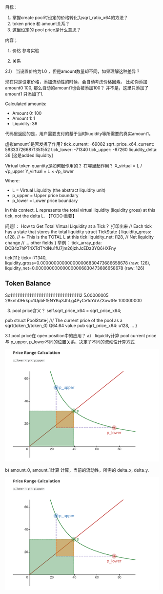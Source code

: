 目标：
1. 掌握create pool时设定的价格转化为sqrt_ratio_x64的方法？
2. token price 和 amount关系？
3. 这里设定的 pool price是什么意思？



内容；
1. 价格
参考实验

2. 关系

2.1） 当设置价格为1.0 ，但是amount数量却不同，如果理解这种差异？

现在只是设定价格，添加流动性的时候，会自动考虑价格因素。 
比如你添加amount0 100, 那么自动的amount1也会被添加100？
并不是，这里只添加了amount1 只添加了1.   

Calculated amounts:
- Amount 0: 100
- Amount 1: 1
- Liquidity: 36

代码里返回的是，用户需要支付的基于当时liuqidity等所需要的真实amount1。 

虚拟amount1是否发挥了作用?
tick_current: -69082
sqrt_price_x64_current: 583337266871351552
tick_lower: -71340
tick_upper: -67260
liquidity_delta: 36  [这是added liquidity]


Virtual token quantity是如何起作用的？ 在哪里起作用？
X_virtual = L / √p_upper
Y_virtual = L × √p_lower

Where:
- L = Virtual Liquidity (the abstract liquidity unit)
- p_upper = Upper price boundary
- p_lower = Lower price boundary

In this context, L represents the total virtual liquidity (liquidity gross) at this tick, not the delta L. 【TODO:重要】

问题1： How to Get Total Virtual Liquidity at a Tick？
打印出来
// Each tick has a state that stores the total liquidity
struct TickState {
    liquidity_gross: u128,      // ← This is the TOTAL L at this tick
    liquidity_net: i128,        // Net liquidity change
    // ... other fields
}
举例：
tick_array_pda: DCB4z7hPT4XTdTYdNu1fU7jm26jzhJcEDz3YQ6HXFny

tick[11]: tick=-71340, liquidity_gross=0.000000000000000006830473686658678 (raw: 126), liquidity_net=0.000000000000000006830473686658678 (raw: 126)




Token                                         Balance   
--------------------------------------------------------
So11111111111111111111111111111111111111112   5.00000005
28knhDHrkpc1UpbFfENYKq3JhLg4PyCe1oYdVZXowtRe  100000000 


3. pool price含义？
self.sqrt_price_x64 = sqrt_price_x64;

pub struct PoolState{
    /// The current price of the pool as a sqrt(token_1/token_0) Q64.64 value
    pub sqrt_price_x64: u128,
    ...
}


3.1 pool price在 open position中的应用？
a） liquidity计算 
pool current price 与 p_upper, p_lower不同的位置关系，决定了不同的流动性计算方式

![liquidity计算](pool_price.png)


b) amount_0, amount_1计算
计算，当前的流动性，所需的 delta_x, delta_y. 


![delta_x,delta_y计算](pool_price.png)
